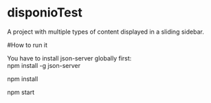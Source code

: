 # disponioTest
 A project with multiple types of content displayed in a sliding sidebar.

#How to run it

You have to install json-server globally first:  
npm install -g json-server

npm install 

npm start


